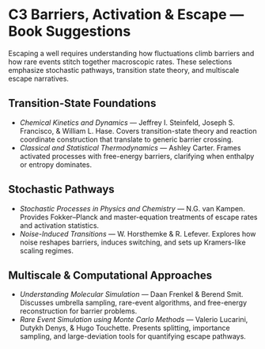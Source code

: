 # C3 Barriers, Activation & Escape — Book Suggestions

Escaping a well requires understanding how fluctuations climb barriers and how rare events stitch together macroscopic rates. These selections emphasize stochastic pathways, transition state theory, and multiscale escape narratives.

## Transition-State Foundations
- *Chemical Kinetics and Dynamics* — Jeffrey I. Steinfeld, Joseph S. Francisco, & William L. Hase. Covers transition-state theory and reaction coordinate construction that translate to generic barrier crossing.
- *Classical and Statistical Thermodynamics* — Ashley Carter. Frames activated processes with free-energy barriers, clarifying when enthalpy or entropy dominates.

## Stochastic Pathways
- *Stochastic Processes in Physics and Chemistry* — N.G. van Kampen. Provides Fokker–Planck and master-equation treatments of escape rates and activation statistics.
- *Noise-Induced Transitions* — W. Horsthemke & R. Lefever. Explores how noise reshapes barriers, induces switching, and sets up Kramers-like scaling regimes.

## Multiscale & Computational Approaches
- *Understanding Molecular Simulation* — Daan Frenkel & Berend Smit. Discusses umbrella sampling, rare-event algorithms, and free-energy reconstruction for barrier problems.
- *Rare Event Simulation using Monte Carlo Methods* — Valerio Lucarini, Dutykh Denys, & Hugo Touchette. Presents splitting, importance sampling, and large-deviation tools for quantifying escape pathways.
